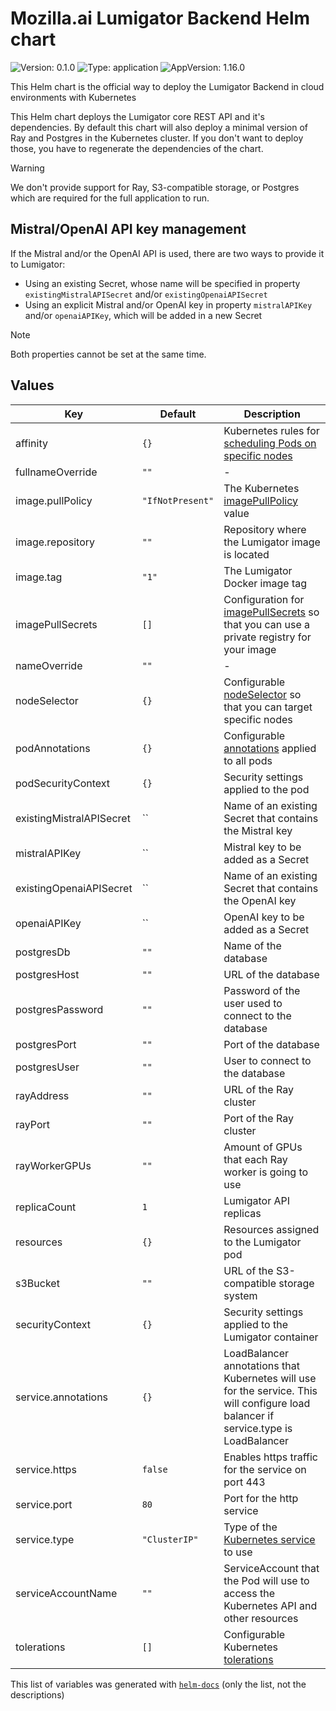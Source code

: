 # Mozilla.ai Lumigator Backend Helm chart

![Version: 0.1.0](https://img.shields.io/badge/Version-0.1.0-informational?style=flat-square) ![Type: application](https://img.shields.io/badge/Type-application-informational?style=flat-square) ![AppVersion: 1.16.0](https://img.shields.io/badge/AppVersion-1.16.0-informational?style=flat-square)

This Helm chart is the official way to deploy the Lumigator Backend in cloud environments with Kubernetes

This Helm chart deploys the Lumigator core REST API and it's dependencies. By default this chart will also deploy a minimal version of Ray and Postgres in the Kubernetes cluster. If you don't want to deploy those, you have to regenerate the dependencies of the chart.

> [!WARNING]
> We don't provide support for Ray, S3-compatible storage, or Postgres which are required for the full application to run.

## Mistral/OpenAI API key management

If the Mistral and/or the OpenAI API is used, there are two ways to provide it to Lumigator:

* Using an existing Secret, whose name will be specified in property `existingMistralAPISecret` and/or `existingOpenaiAPISecret`
* Using an explicit Mistral and/or OpenAI key in property `mistralAPIKey` and/or `openaiAPIKey`, which will be added in a new Secret

> [!NOTE]
> Both properties cannot be set at the same time.

## Values

| Key | Default | Description |
|-----|---------|-------------|
| affinity | `{}` |  Kubernetes rules for [scheduling Pods on specific nodes](https://kubernetes.io/docs/concepts/scheduling-eviction/assign-pod-node/#affinity-and-anti-affinity) |
| fullnameOverride | `""` | - |
| image.pullPolicy | `"IfNotPresent"` | The Kubernetes [imagePullPolicy](https://kubernetes.io/docs/concepts/containers/images/#updating-images) value |
| image.repository | `""` | Repository where the Lumigator image is located |
| image.tag | `"1"` | The Lumigator Docker image tag |
| imagePullSecrets | `[]` | Configuration for [imagePullSecrets](https://kubernetes.io/docs/tasks/configure-pod-container/pull-image-private-registry/#create-a-pod-that-uses-your-secret) so that you can use a private registry for your image |
| nameOverride | `""` | - |
| nodeSelector | `{}` | Configurable [nodeSelector](https://kubernetes.io/docs/concepts/scheduling-eviction/assign-pod-node/#nodeselector) so that you can target specific nodes |
| podAnnotations | `{}` | Configurable [annotations](https://kubernetes.io/docs/concepts/overview/working-with-objects/annotations/) applied to all pods |
| podSecurityContext | `{}` | Security settings applied to the pod |
| existingMistralAPISecret | `` | Name of an existing Secret that contains the Mistral key |
| mistralAPIKey | `` | Mistral key to be added as a Secret |
| existingOpenaiAPISecret | `` | Name of an existing Secret that contains the OpenAI key |
| openaiAPIKey | `` | OpenAI key to be added as a Secret |
| postgresDb | `""` | Name of the database |
| postgresHost | `""` | URL of the database |
| postgresPassword | `""` | Password of the user used to connect to the database |
| postgresPort | `""` | Port of the database |
| postgresUser | `""` | User to connect to the database |
| rayAddress | `""` | URL of the Ray cluster |
| rayPort | `""` | Port of the Ray cluster |
| rayWorkerGPUs | `""` | Amount of GPUs that each Ray worker is going to use |
| replicaCount | `1` | Lumigator API replicas |
| resources | `{}` | Resources assigned to the Lumigator pod |
| s3Bucket | `""` | URL of the S3-compatible storage system |
| securityContext | `{}` | Security settings applied to the Lumigator container |
| service.annotations | `{}` | LoadBalancer annotations that Kubernetes will use for the service. This will configure load balancer if service.type is LoadBalancer |
| service.https | `false` | Enables https traffic for the service on port 443 |
| service.port | `80` | Port for the http service |
| service.type | `"ClusterIP"` | Type of the [Kubernetes service](https://kubernetes.io/docs/concepts/services-networking/service/#publishing-services-service-types) to use |
| serviceAccountName | `""` | ServiceAccount that the Pod will use to access the Kubernetes API and other resources |
| tolerations | `[]` | Configurable Kubernetes [tolerations](https://kubernetes.io/docs/concepts/scheduling-eviction/taint-and-toleration/) |

This list of variables was generated with [`helm-docs`](https://github.com/norwoodj/helm-docs) (only the list, not the descriptions)
